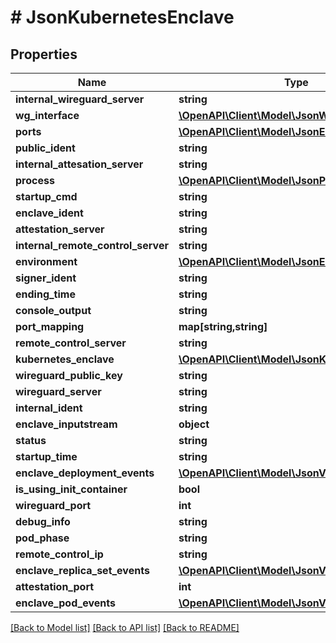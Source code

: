 # # JsonKubernetesEnclave

## Properties

Name | Type | Description | Notes
------------ | ------------- | ------------- | -------------
**internal_wireguard_server** | **string** |  | [optional]
**wg_interface** | [**\OpenAPI\Client\Model\JsonWireguardInterface**](JsonWireguardInterface.md) |  | [optional]
**ports** | [**\OpenAPI\Client\Model\JsonEnclavePort[]**](JsonEnclavePort.md) |  | [optional]
**public_ident** | **string** |  | [optional]
**internal_attesation_server** | **string** |  | [optional]
**process** | [**\OpenAPI\Client\Model\JsonProcess**](JsonProcess.md) |  | [optional]
**startup_cmd** | **string** |  | [optional]
**enclave_ident** | **string** |  | [optional]
**attestation_server** | **string** |  | [optional]
**internal_remote_control_server** | **string** |  | [optional]
**environment** | [**\OpenAPI\Client\Model\JsonEnvironment**](JsonEnvironment.md) |  | [optional]
**signer_ident** | **string** |  | [optional]
**ending_time** | **string** |  | [optional]
**console_output** | **string** |  | [optional]
**port_mapping** | **map[string,string]** |  | [optional]
**remote_control_server** | **string** |  | [optional]
**kubernetes_enclave** | [**\OpenAPI\Client\Model\JsonKubernetesEnclave**](JsonKubernetesEnclave.md) |  | [optional]
**wireguard_public_key** | **string** |  | [optional]
**wireguard_server** | **string** |  | [optional]
**internal_ident** | **string** |  | [optional]
**enclave_inputstream** | **object** |  | [optional]
**status** | **string** |  | [optional]
**startup_time** | **string** |  | [optional]
**enclave_deployment_events** | [**\OpenAPI\Client\Model\JsonV1EventList**](JsonV1EventList.md) |  | [optional]
**is_using_init_container** | **bool** |  | [optional]
**wireguard_port** | **int** |  | [optional]
**debug_info** | **string** |  | [optional]
**pod_phase** | **string** |  | [optional]
**remote_control_ip** | **string** |  | [optional]
**enclave_replica_set_events** | [**\OpenAPI\Client\Model\JsonV1EventList**](JsonV1EventList.md) |  | [optional]
**attestation_port** | **int** |  | [optional]
**enclave_pod_events** | [**\OpenAPI\Client\Model\JsonV1EventList**](JsonV1EventList.md) |  | [optional]

[[Back to Model list]](../../README.md#models) [[Back to API list]](../../README.md#endpoints) [[Back to README]](../../README.md)
